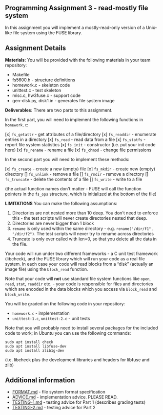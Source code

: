 Programming Assignment 3 - read-mostly file system
------------------------------------------------

In this assignment you will implement a mostly-read-only version of a Unix-like file system using the FUSE library.

Assignment Details
------------------

**Materials:** You will be provided with the following materials in your team repository:

- Makefile
- fs5600.h - structure definitions
- homework.c - skeleton code
- unittest.c - test skeleton
- misc.c, hw3fuse.c - support code 
- gen-disk.py, disk1.in - generates file system image

**Deliverables:** There are two parts to this assignment.

In the first part, you will need to implement the following functions in `homework.c`:

[x] `fs_getattr` - get attributes of a file/directory
[x] `fs_readdir` - enumerate entries in a directory
[x] `fs_read` - read data from a file
[x] `fs_statfs` - report file system statistics
[x] `fs_init` - constructor (i.e. put your init code here)
[x] `fs_rename` - rename a file
[x] `fs_chmod` - change file permissions

In the second part you will need to implement these methods:

[x] `fs_create` - create a new (empty) file
[x] `fs_mkdir` - create new (empty) directory
[] `fs_unlink` - remove a file
[] `fs_rmdir` - remove a directory
[] `fs_truncate` - delete the contents of a file
[] `fs_write` - write to a file

(the actual function names don't matter - FUSE will call the function pointers in the `fs_ops` structure, which is initialized at the bottom of the file)

**LIMITATIONS** You can make the following assumptions:
1. Directories are not nested more than 10 deep. You don't need to enforce this - the test scripts will never create directories nested that deep.
2. Directories are never bigger than 1 block
3. `rename` is only used within the same directory - e.g. `rename("/dir/f1", "/dir/f2")`. The test scripts will never try to rename across directories
4. Truncate is only ever called with len=0, so that you delete all the data in the file.

Your code will run under two different frameworks - a C unit test framework (libcheck), and the FUSE library which will run your code as a real file system. In each case your code will read blocks from a “disk” (actually an image file) using the `block_read` function.

Note that your code will **not** use standard file system functions like `open`, `read`, `stat`, `readdir` etc. - your code is responsible for files and directories which are encoded in the data blocks which you access via `block_read` and `block_write`. 

You will be graded on the following code in your repository:

- `homework.c` - implementation
- `unittest-1.c`, `unittest-2.c` - unit tests

Note that you will probably need to install several packages for the included code to work; in Ubuntu you can use the following commands:
```
sudo apt install check
sudo apt install libfuse-dev
sudo apt install zlib1g-dev
```

(i.e. libcheck plus the development libraries and headers for libfuse and zlib)

Additional information
------------------

* [FORMAT.md](FORMAT.md) - file system format specification
* [ADVICE.md](ADVICE.md) - implementation advice. PLEASE READ.
* [TESTING-1.md](TESTING-1.md) - testing advice for Part 1 (describes grading tests)
* [TESTING-2.md](TESTING-2.md) - testing advice for Part 2
